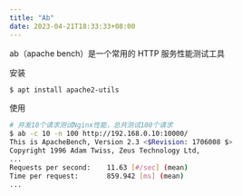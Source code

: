 ```yaml
---
title: "Ab"
date: 2023-04-21T18:33:33+08:00
---
```


ab（apache bench）是一个常用的 HTTP 服务性能测试工具

安装

```bash
$ apt install apache2-utils
```

使用

```bash
# 并发10个请求测试Nginx性能，总共测试100个请求
$ ab -c 10 -n 100 http://192.168.0.10:10000/
This is ApacheBench, Version 2.3 <$Revision: 1706008 $>
Copyright 1996 Adam Twiss, Zeus Technology Ltd, 
...
Requests per second:    11.63 [#/sec] (mean)
Time per request:       859.942 [ms] (mean)
...
```
